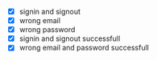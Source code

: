 - [x] signin and signout 
- [x] wrong email 
- [x] wrong password
- [x] signin and signout successfull
- [x] wrong email and password successfull